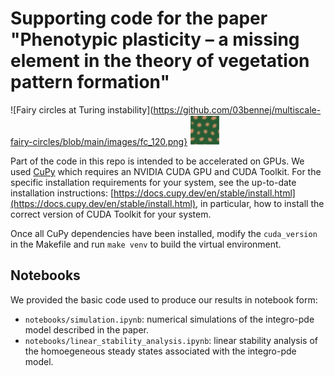 # Supporting code for the paper "Phenotypic plasticity – a missing element in the theory of vegetation pattern formation"

![Fairy circles at Turing instability](https://github.com/03bennej/multiscale-fairy-circles/blob/main/images/fc_120.png}
<img src="https://github.com/03bennej/multiscale-fairy-circles/blob/main/images/fc_120.png" width="48">

Part of the code in this repo is intended to be accelerated on GPUs. We used [CuPy](https://cupy.dev/) which requires an NVIDIA CUDA GPU and CUDA Toolkit. For the specific installation requirements for your system, see the up-to-date installation instructions: [https://docs.cupy.dev/en/stable/install.html](https://docs.cupy.dev/en/stable/install.html), in particular, how to install the correct version of CUDA Toolkit for your system. 

Once all CuPy dependencies have been installed, modify the `cuda_version` in the Makefile and run `make venv` to build the virtual environment. 

## Notebooks

We provided the basic code used to produce our results in notebook form:

- `notebooks/simulation.ipynb`: numerical simulations of the integro-pde model described in the paper.
- `notebooks/linear_stability_analysis.ipynb`: linear stability analysis of the homoegeneous steady states associated with the integro-pde model.

